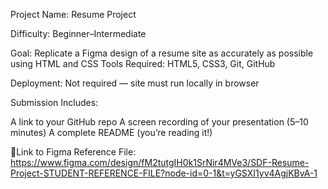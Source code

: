 Project Name: Resume Project  

Difficulty: Beginner–Intermediate

Goal: Replicate a Figma design of a resume site as accurately as possible using HTML and CSS
Tools Required: HTML5, CSS3, Git, GitHub

Deployment: Not required — site must run locally in browser

Submission Includes:

A link to your GitHub repo
A screen recording of your presentation (5–10 minutes)
A complete README (you’re reading it!)

🎨Link to Figma Reference File: https://www.figma.com/design/fM2tutgIH0k1SrNir4MVe3/SDF-Resume-Project-STUDENT-REFERENCE-FILE?node-id=0-1&t=yGSXI1yv4AgjKBvA-1

